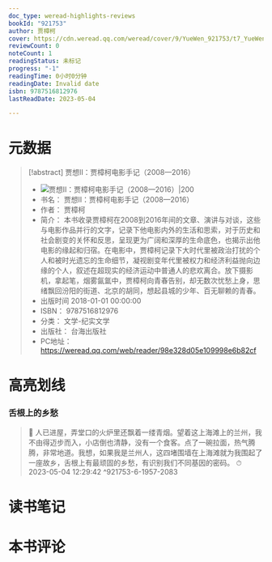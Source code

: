 ```yaml
---
doc_type: weread-highlights-reviews
bookId: "921753"
author: 贾樟柯
cover: https://cdn.weread.qq.com/weread/cover/9/YueWen_921753/t7_YueWen_921753.jpg
reviewCount: 0
noteCount: 1
readingStatus: 未标记
progress: "-1"
readingTime: 0小时0分钟
readingDate: Invalid date
isbn: 9787516812976
lastReadDate: 2023-05-04

---
```

# 元数据
> [!abstract] 贾想Ⅱ：贾樟柯电影手记（2008—2016）
> - ![ 贾想Ⅱ：贾樟柯电影手记（2008—2016）|200](https://cdn.weread.qq.com/weread/cover/9/YueWen_921753/t7_YueWen_921753.jpg)
> - 书名： 贾想Ⅱ：贾樟柯电影手记（2008—2016）
> - 作者： 贾樟柯
> - 简介： 本书收录贾樟柯在2008到2016年间的文章、演讲与对谈，这些与电影作品并行的文字，记录下他电影内外的生活和思索，对于历史和社会剧变的关怀和反思，呈现更为广阔和深厚的生命底色，也揭示出他电影的缘起和归宿。在电影中，贾樟柯记录下大时代里被政治打扰的个人和被时光遗忘的生命细节，凝视剧变年代里被权力和经济利益抛向边缘的个人，叙述在超现实的经济运动中普通人的悲欢离合。放下摄影机，拿起笔，烟雾氤氲中，贾樟柯向青春告别，却无数次忧愁上身，思绪飘回汾阳的街道、北京的胡同，想起县城的少年、百无聊赖的青春。
> - 出版时间 2018-01-01 00:00:00
> - ISBN： 9787516812976
> - 分类： 文学-纪实文学
> - 出版社： 台海出版社
> - PC地址：https://weread.qq.com/web/reader/98e328d05e109998e6b82cf

# 高亮划线

### 舌根上的乡愁

> 📌 人已进屋，弄堂口的火炉里还飘着一缕青烟。望着这上海滩上的兰州，我不由得迈步而入，小店倒也清静，没有一个食客。点了一碗拉面，热气腾腾，非常地道。我想，如果我是兰州人，这四堵围墙在上海滩就为我围起了一座故乡，舌根上有最顽固的乡愁，有识别我们不同基因的密码。 
> ⏱ 2023-05-04 12:29:42 ^921753-6-1957-2083

# 读书笔记

# 本书评论
